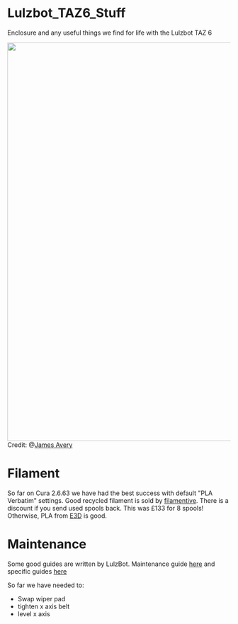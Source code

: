 # Lulzbot_TAZ6_Stuff
Enclosure and any useful things we find for life with the Lulzbot TAZ 6

 <img class='labnol' src='https://scontent.cdninstagram.com/t51.2885-15/e35/15802125_1126665160783361_1327422014343872512_n.jpg' width='900' height='900' />Credit: @<a href='https://instagram.com/notunclephil'>James Avery</a>

# Filament
So far on Cura 2.6.63 we have had the best success with default "PLA Verbatim" settings.
Good recycled filament is sold by [filamentive](http://www.filamentive.com/). There is a discount if you send used spools back. This was £133 for 8 spools!
Otherwise, PLA from [E3D](https://e3d-online.com/) is good.


# Maintenance
Some good guides are written by LulzBot. Maintenance guide [here](https://www.lulzbot.com/maintaining-your-3d-printer) and specific guides  [here](https://ohai.lulzbot.com/group/maintenance-repairs/)

So far we have needed to:
- Swap wiper pad
- tighten x axis belt
- level x axis
